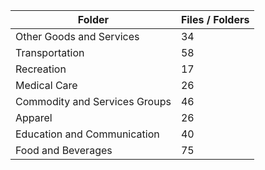 | Folder                        |   Files / Folders |
|-------------------------------|-------------------|
| Other Goods and Services      |                34 |
| Transportation                |                58 |
| Recreation                    |                17 |
| Medical Care                  |                26 |
| Commodity and Services Groups |                46 |
| Apparel                       |                26 |
| Education and Communication   |                40 |
| Food and Beverages            |                75 |